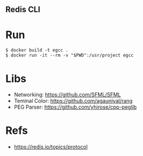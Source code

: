 ## Redis CLI

# Run
```
$ docker build -t egcc .
$ docker run -it --rm -v "$PWD":/usr/project egcc
```

# Libs 
- Networking: https://github.com/SFML/SFML
- Teminal Color: https://github.com/agauniyal/rang
- PEG Parser: https://github.com/yhirose/cpp-peglib

# Refs
 - https://redis.io/topics/protocol

